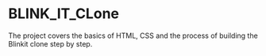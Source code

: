 # BLINK_IT_CLone
The project covers the basics of HTML, CSS and the process of building the Blinkit clone step by step.
